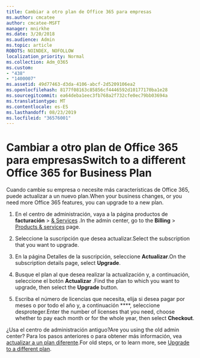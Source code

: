 ```yaml
---
title: Cambiar a otro plan de Office 365 para empresas
ms.author: cmcatee
author: cmcatee-MSFT
manager: mnirkhe
ms.date: 3/20/2018
ms.audience: Admin
ms.topic: article
ROBOTS: NOINDEX, NOFOLLOW
localization_priority: Normal
ms.collection: Adm_O365
ms.custom:
- "438"
- "1400007"
ms.assetid: 49d77463-d3da-4106-abcf-2d5209106ea2
ms.openlocfilehash: 8177f08163c85856cf4446592d10177170ba1e28
ms.sourcegitcommit: ea64deba1eec3fb768a2f732cfe0ec79bb03694a
ms.translationtype: MT
ms.contentlocale: es-ES
ms.lasthandoff: 08/23/2019
ms.locfileid: "36576001"
---
```

# <a name="switch-to-a-different-office-365-for-business-plan"></a><span data-ttu-id="134aa-102">Cambiar a otro plan de Office 365 para empresas</span><span class="sxs-lookup"><span data-stu-id="134aa-102">Switch to a different Office 365 for Business Plan</span></span>

<span data-ttu-id="134aa-103">Cuando cambie su empresa o necesite más características de Office 365, puede actualizar a un nuevo plan.</span><span class="sxs-lookup"><span data-stu-id="134aa-103">When your business changes, or you need more Office 365 features, you can upgrade to a new plan.</span></span>
  
1. <span data-ttu-id="134aa-104">En el centro de administración, vaya a la página productos de **facturación** \> [& Services](https://go.microsoft.com/fwlink/p/?linkid=842054) .</span><span class="sxs-lookup"><span data-stu-id="134aa-104">In the admin center, go to the **Billing** \> [Products & services](https://go.microsoft.com/fwlink/p/?linkid=842054) page.</span></span>

2. <span data-ttu-id="134aa-105">Seleccione la suscripción que desea actualizar.</span><span class="sxs-lookup"><span data-stu-id="134aa-105">Select the subscription that you want to upgrade.</span></span>

3. <span data-ttu-id="134aa-106">En la página Detalles de la suscripción, seleccione **Actualizar**.</span><span class="sxs-lookup"><span data-stu-id="134aa-106">On the subscription details page, select **Upgrade**.</span></span>

4. <span data-ttu-id="134aa-107">Busque el plan al que desea realizar la actualización y, a continuación, seleccione el botón **Actualizar** .</span><span class="sxs-lookup"><span data-stu-id="134aa-107">Find the plan to which you want to upgrade, then select the **Upgrade** button.</span></span>

5. <span data-ttu-id="134aa-108">Escriba el número de licencias que necesita, elija si desea pagar por meses o por todo el año y, a continuación \*\*\*\*, seleccione desproteger.</span><span class="sxs-lookup"><span data-stu-id="134aa-108">Enter the number of licenses that you need, choose whether to pay each month or for the whole year, then select **Checkout**.</span></span>
   
<span data-ttu-id="134aa-109">¿Usa el centro de administración antiguo?</span><span class="sxs-lookup"><span data-stu-id="134aa-109">Are you using the old admin center?</span></span> <span data-ttu-id="134aa-110">Para los pasos anteriores o para obtener más información, vea [actualizar a un plan diferente](https://docs.microsoft.com/office365/admin/subscriptions-and-billing/upgrade-to-different-plan).</span><span class="sxs-lookup"><span data-stu-id="134aa-110">For old steps, or to learn more, see [Upgrade to a different plan](https://docs.microsoft.com/office365/admin/subscriptions-and-billing/upgrade-to-different-plan).</span></span>  